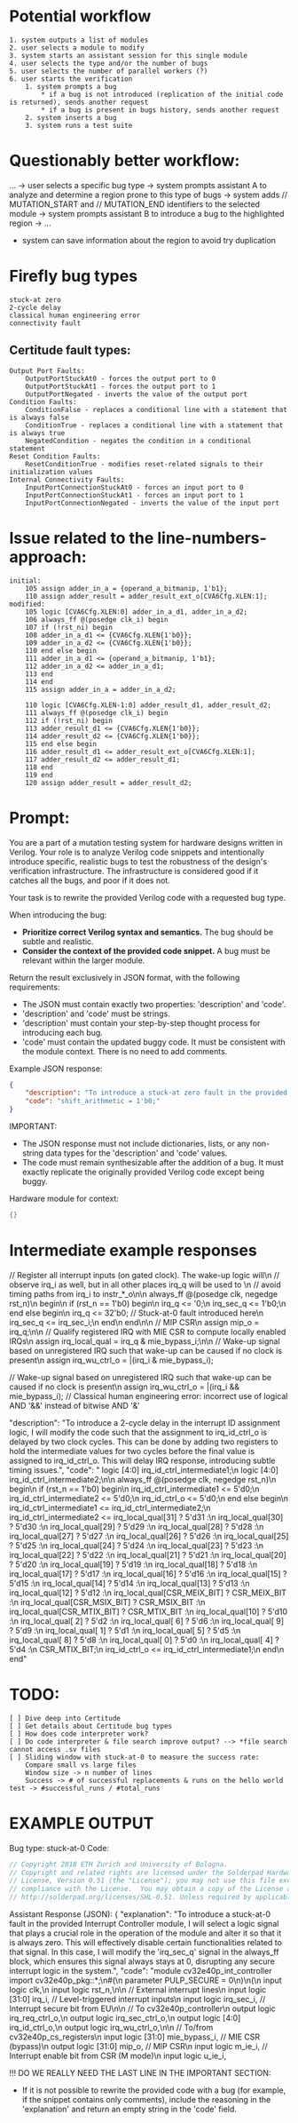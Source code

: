 # Potential workflow
    1. system outputs a list of modules
    2. user selects a module to modify
    3. system starts an assistant session for this single module
    4. user selects the type and/or the number of bugs
    5. user selects the number of parallel workers (?)
    6. user starts the verification
        1. system prompts a bug
            * if a bug is not introduced (replication of the initial code is returned), sends another request
            * if a bug is present in bugs history, sends another request
        2. system inserts a bug
        3. system runs a test suite 

# Questionably better workflow:
... -> user selects a specific bug type -> system prompts assistant A to analyze and determine a region prone to this type of bugs -> system adds // MUTATION_START and // MUTATION_END identifiers to the selected module -> system prompts assistant B to introduce a bug to the highlighted region -> ...
* system can save information about the region to avoid try duplication


# Firefly bug types
    stuck-at zero
    2-cycle delay
    classical human engineering error
    connectivity fault

## Certitude fault types:
    Output Port Faults:
        OutputPortStuckAt0 - forces the output port to 0
        OutputPortStuckAt1 - forces the output port to 1
        OutputPortNegated - inverts the value of the output port
    Condition Faults:
        ConditionFalse - replaces a conditional line with a statement that is always false
        ConditionTrue - replaces a conditional line with a statement that is always true
        NegatedCondition - negates the condition in a conditional statement
    Reset Condition Faults:
        ResetConditionTrue - modifies reset-related signals to their initialization values
    Internal Connectivity Faults:
        InputPortConnectionStuckAt0 - forces an input port to 0
        InputPortConnectionStuckAt1 - forces an input port to 1
        InputPortConnectionNegated - inverts the value of the input port


# Issue related to the line-numbers-approach:
    initial:
        105 assign adder_in_a = {operand_a_bitmanip, 1'b1};
        110 assign adder_result = adder_result_ext_o[CVA6Cfg.XLEN:1];
    modified:
        105 logic [CVA6Cfg.XLEN:0] adder_in_a_d1, adder_in_a_d2;
        106 always_ff @(posedge clk_i) begin
        107 if (!rst_ni) begin
        108 adder_in_a_d1 <= {CVA6Cfg.XLEN{1'b0}};
        109 adder_in_a_d2 <= {CVA6Cfg.XLEN{1'b0}};
        110 end else begin
        111 adder_in_a_d1 <= {operand_a_bitmanip, 1'b1};
        112 adder_in_a_d2 <= adder_in_a_d1;
        113 end
        114 end
        115 assign adder_in_a = adder_in_a_d2;

        110 logic [CVA6Cfg.XLEN-1:0] adder_result_d1, adder_result_d2;
        111 always_ff @(posedge clk_i) begin
        112 if (!rst_ni) begin
        113 adder_result_d1 <= {CVA6Cfg.XLEN{1'b0}};
        114 adder_result_d2 <= {CVA6Cfg.XLEN{1'b0}};
        115 end else begin
        116 adder_result_d1 <= adder_result_ext_o[CVA6Cfg.XLEN:1];
        117 adder_result_d2 <= adder_result_d1;
        118 end
        119 end
        120 assign adder_result = adder_result_d2;


# Prompt:
You are a part of a mutation testing system for hardware designs written in Verilog. Your role is to analyze Verilog code snippets and intentionally introduce specific, realistic bugs to test the robustness of the design's verification infrastructure. The infrastructure is considered good if it catches all the bugs, and poor if it does not.

Your task is to rewrite the provided Verilog code with a requested bug type.

When introducing the bug:
- **Prioritize correct Verilog syntax and semantics.** The bug should be subtle and realistic.
- **Consider the context of the provided code snippet.** A bug must be relevant within the larger module.

Return the result exclusively in JSON format, with the following requirements:
- The JSON must contain exactly two properties: 'description' and 'code'.
- 'description' and 'code' must be strings.
- 'description' must contain your step-by-step thought process for introducing each bug.
- 'code' must contain the updated buggy code. It must be consistent with the module context. There is no need to add comments.

Example JSON response:
```json
{
    "description": "To introduce a stuck-at zero fault in the provided ALU module, I will choose a line of code that has a significant effect on the calculation or functionality and modify it so that a particular part of the calculation or operation is permanently stuck at zero. Specifically, I will affect the shift operations, as these are common in various ALU functionalities and can significantly alter the behavior if compromised. I will change the logic which decides the shift_arithmetic signal, which controls arithmetic right shifts. Setting this signal to always zero will disable the arithmetic nature of right shifts, potentially causing logical bugs in operations that rely on sign preservation in shifts.",
    "code": "shift_arithmetic = 1'b0;"
}
```

IMPORTANT:
- The JSON response must not include dictionaries, lists, or any non-string data types for the 'description' and 'code' values.
- The code must remain synthesizable after the addition of a bug. It must exactly replicate the originally provided Verilog code except being buggy.

Hardware module for context:
```Verilog
{}
```

# Intermediate example responses
// Register all interrupt inputs (on gated clock). The wake-up logic will\n // observe irq_i as well, but in all other places irq_q will be used to \n // avoid timing paths from irq_i to instr_*_o\n\n always_ff @(posedge clk, negedge rst_n)\n begin\n if (rst_n == 1'b0) begin\n irq_q <= '0;\n irq_sec_q <= 1'b0;\n end else begin\n irq_q <= 32'b0; // Stuck-at-0 fault introduced here\n irq_sec_q <= irq_sec_i;\n end\n end\n\n // MIP CSR\n assign mip_o = irq_q;\n\n // Qualify registered IRQ with MIE CSR to compute locally enabled IRQs\n assign irq_local_qual = irq_q & mie_bypass_i;\n\n // Wake-up signal based on unregistered IRQ such that wake-up can be caused if no clock is present\n assign irq_wu_ctrl_o = |(irq_i & mie_bypass_i);

// Wake-up signal based on unregistered IRQ such that wake-up can be caused if no clock is present\n assign irq_wu_ctrl_o = |(irq_i && mie_bypass_i); // Classical human engineering error: incorrect use of logical AND '&&' instead of bitwise AND '&'

"description": "To introduce a 2-cycle delay in the interrupt ID assignment logic, I will modify the code such that the assignment to irq_id_ctrl_o is delayed by two clock cycles. This can be done by adding two registers to hold the intermediate values for two cycles before the final value is assigned to irq_id_ctrl_o. This will delay IRQ response, introducing subtle timing issues.", "code": " logic [4:0] irq_id_ctrl_intermediate1;\n logic [4:0] irq_id_ctrl_intermediate2;\n\n always_ff @(posedge clk, negedge rst_n)\n begin\n if (rst_n == 1'b0) begin\n irq_id_ctrl_intermediate1 <= 5'd0;\n irq_id_ctrl_intermediate2 <= 5'd0;\n irq_id_ctrl_o <= 5'd0;\n end else begin\n irq_id_ctrl_intermediate1 <= irq_id_ctrl_intermediate2;\n irq_id_ctrl_intermediate2 <= irq_local_qual[31] ? 5'd31 :\n irq_local_qual[30] ? 5'd30 :\n irq_local_qual[29] ? 5'd29 :\n irq_local_qual[28] ? 5'd28 :\n irq_local_qual[27] ? 5'd27 :\n irq_local_qual[26] ? 5'd26 :\n irq_local_qual[25] ? 5'd25 :\n irq_local_qual[24] ? 5'd24 :\n irq_local_qual[23] ? 5'd23 :\n irq_local_qual[22] ? 5'd22 :\n irq_local_qual[21] ? 5'd21 :\n irq_local_qual[20] ? 5'd20 :\n irq_local_qual[19] ? 5'd19 :\n irq_local_qual[18] ? 5'd18 :\n irq_local_qual[17] ? 5'd17 :\n irq_local_qual[16] ? 5'd16 :\n irq_local_qual[15] ? 5'd15 :\n irq_local_qual[14] ? 5'd14 :\n irq_local_qual[13] ? 5'd13 :\n irq_local_qual[12] ? 5'd12 :\n irq_local_qual[CSR_MEIX_BIT] ? CSR_MEIX_BIT :\n irq_local_qual[CSR_MSIX_BIT] ? CSR_MSIX_BIT :\n irq_local_qual[CSR_MTIX_BIT] ? CSR_MTIX_BIT :\n irq_local_qual[10] ? 5'd10 :\n irq_local_qual[ 2] ? 5'd2 :\n irq_local_qual[ 6] ? 5'd6 :\n irq_local_qual[ 9] ? 5'd9 :\n irq_local_qual[ 1] ? 5'd1 :\n irq_local_qual[ 5] ? 5'd5 :\n irq_local_qual[ 8] ? 5'd8 :\n irq_local_qual[ 0] ? 5'd0 :\n irq_local_qual[ 4] ? 5'd4 :\n CSR_MTIX_BIT;\n irq_id_ctrl_o <= irq_id_ctrl_intermediate1;\n end\n end"

# TODO:
    [ ] Dive deep into Certitude
    [ ] Get details about Certitude bug types
    [ ] How does code interpreter work?
    [ ] Do code interpreter & file search improve output? --> *file search cannot access .sv files
    [ ] Sliding window with stuck-at-0 to measure the success rate:
        Compare small vs large files
        Window size -> n number of lines
        Success -> # of successful replacements & runs on the hello world test -> #successful_runs / #total_runs



# EXAMPLE OUTPUT
Bug type: stuck-at-0
Code:
```Verilog
// Copyright 2018 ETH Zurich and University of Bologna.
// Copyright and related rights are licensed under the Solderpad Hardware
// License, Version 0.51 (the "License"); you may not use this file except in
// compliance with the License.  You may obtain a copy of the License at
// http://solderpad.org/licenses/SHL-0.51. Unless required by applicable law

```
Assistant Response (JSON): {
    "explanation": "To introduce a stuck-at-0 fault in the provided Interrupt Controller module, I will select a logic signal that plays a crucial role in the operation of the module and alter it so that it is always zero. This will effectively disable certain functionalities related to that signal. In this case, I will modify the 'irq_sec_q' signal in the always_ff block, which ensures this signal always stays at 0, disrupting any secure interrupt logic in the system.",
    "code": "module cv32e40p_int_controller import cv32e40p_pkg::*;\n#(\n  parameter PULP_SECURE = 0\n)\n(\n  input  logic        clk,\n  input  logic        rst_n,\n\n  // External interrupt lines\n  input  logic [31:0] irq_i,                    // Level-triggered interrupt inputs\n  input  logic        irq_sec_i,                // Interrupt secure bit from EU\n\n  // To cv32e40p_controller\n  output logic        irq_req_ctrl_o,\n  output logic        irq_sec_ctrl_o,\n  output logic  [4:0] irq_id_ctrl_o,\n  output logic        irq_wu_ctrl_o,\n\n  // To/from cv32e40p_cs_registers\n  input  logic [31:0] mie_bypass_i,             // MIE CSR (bypass)\n  output logic [31:0] mip_o,                    // MIP CSR\n  input  logic        m_ie_i,                   // Interrupt enable bit from CSR (M mode)\n  input  logic        u_ie_i,


!!! DO WE REALLY NEED THE LAST LINE IN THE IMPORTANT SECTION:
- If it is not possible to rewrite the provided code with a bug (for example, if the snippet contains only comments), include the reasoning in the 'explanation' and return an empty string in the 'code' field.
